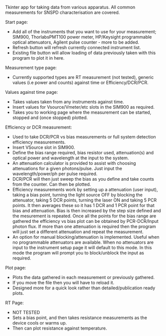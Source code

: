 Tkinter app for taking data from various apparatus. All common measurements for SNSPD characterisation are covered.</br>

Start page:</br>
- Add all of the instruments that you want to use for your measurement; SIM900, ThorlabsPMT100 power meter, HP/Keysight programmable optical attenuators,
Agilent pulse counter - more to be added.</br>
- Refresh button will refresh currently connected instrument list.</br>
- Existing file button will allow loading of data previously taken with this program to plot it in here. </br>

Measurement type page:</br>
- Currently supported types are RT measurement (not tested), generic values (i.e power and counts) against time or Efficiency/DCR/PCR.</br>

Values against time page:</br>
- Takes values taken from any instruments against time.</br> 
- Insert values for Vsource/Vmeter/etc slots in the SIM900 as required.</br> 
- Takes you to working page where the measurement can be started, stopped and (once stopped) plotted.</br>

Efficiency or DCR measurement:</br>
- Used to take DCR/PCR vs bias measurements or full system detection efficiency measurements.</br>
- Insert VSource slot in SIM900.</br>
- Define the bias range required, bias resistor used, attenuation(s) and optical power and wavelength at the input to the system.</br>
- An attenuation calculator is provided to assist with choosing attenuations for a given photons/pulse. Just input the wavelength/power/ph per pulse required. </br> 
- DCR/PCR will then just sweep the bias as you define and take counts from the counter. Can then be plotted.</br>
- Efficiency measurements work by setting up a attenuation (user input), taking a bias point, turning the light source OFF by blocking the attenuator,
taking 5 DCR points, turning the laser ON and taking 5 PCR points. It then averages these so it has 1 DCR and 1 PCR point for that bias and attenuation.
Bias is then increased by the step size defined and the mesurement is repeated. Once all the points for the bias range are gathered the efficiency vs
 bias plot can be obtained by PCR-DCR/Input photon flux. If more than one attenuation is required then the program will just set a different attenuation and 
repeat the measurement. </br>
- An option for manual blocking/attenuation is implemented. Useful when no programmable attenuators are available. When no attenuators are input to the instrument setup page 
it will default to this mode. In this mode the program will prompt you to block/unblock the input as required.</br> 

Plot page:</br>
- Plots the data gathered in each measurement or previously gathered.</br>
- If you move the file then you will have to reload it.</br>
- Designed more for a quick look rather than detailed/publication ready plots.</br>

RT Page:</br>
- NOT TESTED</br>
- Sets a bias point, and then takes resistance measurements as the device cools or warms up.</br>
- Then can plot resistance against temperature.</br>
